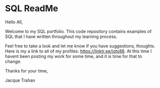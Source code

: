 # SQL ReadMe


Hello All,

Welcome to my SQL portfolio. This code repository contains examples of SQL that I have written throughout my learning process.

Feel free to take a look and let me know if you have suggestions, thoughts. Here is my a link to all of my profiles: https://linktr.ee/jqts88. 
At this time I havent been posting my work for some time, and it is time for that to change. 

Thanks for your time,

Jacque Trahan
